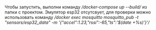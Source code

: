 Чтобы запустить, выполни команду */docker-compose up --build/* из папки с проектом. Эмулятор esp32 отсутсвует, для проверки можно использовать команду */docker exec mosquitto mosquitto_pub -t "sensors/esp32_data" -m '{"accel":1.23,"rssi":-65,"ts":'$(date +%s)'}'/*